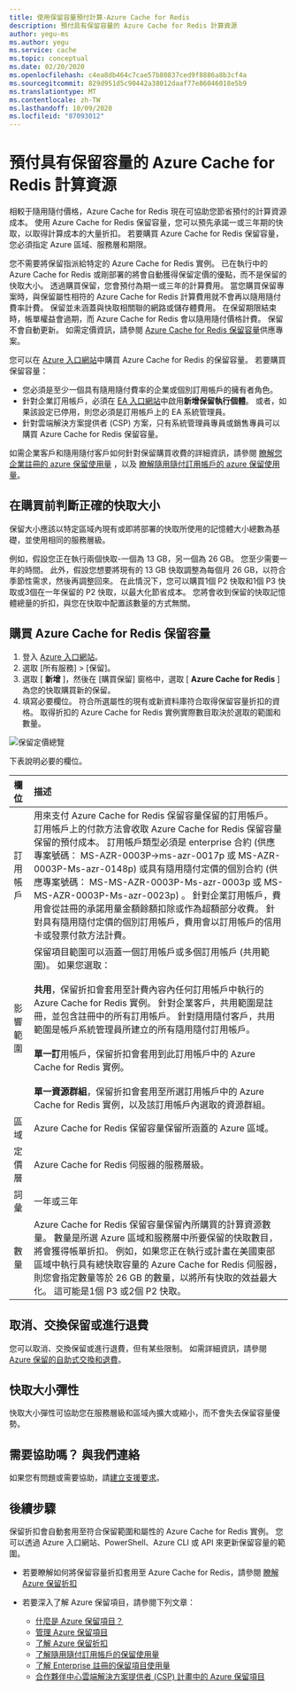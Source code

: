 ```yaml
---
title: 使用保留容量預付計算-Azure Cache for Redis
description: 預付具有保留容量的 Azure Cache for Redis 計算資源
author: yegu-ms
ms.author: yegu
ms.service: cache
ms.topic: conceptual
ms.date: 02/20/2020
ms.openlocfilehash: c4ea8db464c7cae57b80837ced9f8886a8b3cf4a
ms.sourcegitcommit: 829d951d5c90442a38012daaf77e86046018e5b9
ms.translationtype: MT
ms.contentlocale: zh-TW
ms.lasthandoff: 10/09/2020
ms.locfileid: "87093012"
---
```

# <a name="prepay-for-azure-cache-for-redis-compute-resources-with-reserved-capacity"></a>預付具有保留容量的 Azure Cache for Redis 計算資源

相較于隨用隨付價格，Azure Cache for Redis 現在可協助您節省預付的計算資源成本。 使用 Azure Cache for Redis 保留容量，您可以預先承諾一或三年期的快取，以取得計算成本的大量折扣。 若要購買 Azure Cache for Redis 保留容量，您必須指定 Azure 區域、服務層和期限。

您不需要將保留指派給特定的 Azure Cache for Redis 實例。 已在執行中的 Azure Cache for Redis 或剛部署的將會自動獲得保留定價的優點，而不是保留的快取大小。 透過購買保留，您會預付為期一或三年的計算費用。 當您購買保留專案時，與保留屬性相符的 Azure Cache for Redis 計算費用就不會再以隨用隨付費率計費。 保留並未涵蓋與快取相關聯的網路或儲存體費用。 在保留期限結束時，帳單權益會過期，而 Azure Cache for Redis 會以隨用隨付價格計費。 保留不會自動更新。 如需定價資訊，請參閱 [Azure Cache for Redis 保留容量](https://azure.microsoft.com/pricing/details/cache)供應專案。

您可以在 [Azure 入口網站](https://portal.azure.com/)中購買 Azure Cache for Redis 的保留容量。 若要購買保留容量：

* 您必須是至少一個具有隨用隨付費率的企業或個別訂用帳戶的擁有者角色。
* 針對企業訂用帳戶，必須在 [EA 入口網站](https://ea.azure.com/)中啟用**新增保留執行個體**。 或者，如果該設定已停用，則您必須是訂用帳戶上的 EA 系統管理員。
* 針對雲端解決方案提供者 (CSP) 方案，只有系統管理員專員或銷售專員可以購買 Azure Cache for Redis 保留容量。

如需企業客戶和隨用隨付客戶如何針對保留購買收費的詳細資訊，請參閱 [瞭解您企業註冊的 azure 保留使用量](https://docs.microsoft.com/azure/billing/billing-understand-reserved-instance-usage-ea) ，以及 [瞭解隨用隨付訂用帳戶的 azure 保留使用量](https://docs.microsoft.com/azure/billing/billing-understand-reserved-instance-usage)。


## <a name="determine-the-right-cache-size-before-purchase"></a>在購買前判斷正確的快取大小

保留大小應該以特定區域內現有或即將部署的快取所使用的記憶體大小總數為基礎，並使用相同的服務層級。

例如，假設您正在執行兩個快取-一個為 13 GB，另一個為 26 GB。 您至少需要一年的時間。 此外，假設您想要將現有的 13 GB 快取調整為每個月 26 GB，以符合季節性需求，然後再調整回來。 在此情況下，您可以購買1個 P2 快取和1個 P3 快取或3個在一年保留的 P2 快取，以最大化節省成本。 您將會收到保留的快取記憶體總量的折扣，與您在快取中配置該數量的方式無關。


## <a name="buy-azure-cache-for-redis-reserved-capacity"></a>購買 Azure Cache for Redis 保留容量

1. 登入 [Azure 入口網站](https://portal.azure.com/)。
2. 選取 [所有服務] > [保留]。
3. 選取 [ **新增** ]，然後在 [購買保留] 窗格中，選取 [ **Azure Cache for Redis** ] 為您的快取購買新的保留。
4. 填寫必要欄位。 符合所選屬性的現有或新資料庫符合取得保留容量折扣的資格。 取得折扣的 Azure Cache for Redis 實例實際數目取決於選取的範圍和數量。


![保留定價總覽](media/cache-reserved-pricing/cache-reserved-price.png)


下表說明必要的欄位。

| 欄位 | 描述 |
| :------------ | :------- |
| 訂用帳戶   | 用來支付 Azure Cache for Redis 保留容量保留的訂用帳戶。 訂用帳戶上的付款方法會收取 Azure Cache for Redis 保留容量保留的預付成本。 訂用帳戶類型必須是 enterprise 合約 (供應專案號碼： MS-AZR-0003P->ms-azr-0017p 或 MS-AZR-0003P-Ms-azr-0148p) 或具有隨用隨付定價的個別合約 (供應專案號碼： MS-MS-AZR-0003P-Ms-azr-0003p 或 MS-MS-AZR-0003P-Ms-azr-0023p) 。 針對企業訂用帳戶，費用會從註冊的承諾用量金額餘額扣除或作為超額部分收費。 針對具有隨用隨付定價的個別訂用帳戶，費用會以訂用帳戶的信用卡或發票付款方法計費。
| 影響範圍 | 保留項目範圍可以涵蓋一個訂用帳戶或多個訂用帳戶 (共用範圍)。 如果您選取： </br></br> **共用**，保留折扣會套用至計費內容內任何訂用帳戶中執行的 Azure Cache for Redis 實例。 針對企業客戶，共用範圍是註冊，並包含註冊中的所有訂用帳戶。 針對隨用隨付客戶，共用範圍是帳戶系統管理員所建立的所有隨用隨付訂用帳戶。</br></br> **單一訂**用帳戶，保留折扣會套用到此訂用帳戶中的 Azure Cache for Redis 實例。 </br></br> **單一資源群組**，保留折扣會套用至所選訂用帳戶中的 Azure Cache for Redis 實例，以及該訂用帳戶內選取的資源群組。
| 區域 | Azure Cache for Redis 保留容量保留所涵蓋的 Azure 區域。
| 定價層 | Azure Cache for Redis 伺服器的服務層級。
| 詞彙 | 一年或三年
| 數量 | Azure Cache for Redis 保留容量保留內所購買的計算資源數量。 數量是所選 Azure 區域和服務層中所要保留的快取數目，將會獲得帳單折扣。 例如，如果您正在執行或計畫在美國東部區域中執行具有總快取容量的 Azure Cache for Redis 伺服器，則您會指定數量等於 26 GB 的數量，以將所有快取的效益最大化。 這可能是1個 P3 或2個 P2 快取。

## <a name="cancel-exchange-or-refund-reservations"></a>取消、交換保留或進行退費

您可以取消、交換保留或進行退費，但有某些限制。 如需詳細資訊，請參閱 [Azure 保留的自助式交換和退費](https://docs.microsoft.com/azure/billing/billing-azure-reservations-self-service-exchange-and-refund)。

## <a name="cache-size-flexibility"></a>快取大小彈性

快取大小彈性可協助您在服務層級和區域內擴大或縮小，而不會失去保留容量優勢。

## <a name="need-help-contact-us"></a>需要協助嗎？ 與我們連絡

如果您有問題或需要協助，請[建立支援要求](https://portal.azure.com/#blade/Microsoft_Azure_Support/HelpAndSupportBlade/newsupportrequest)。

## <a name="next-steps"></a>後續步驟

保留折扣會自動套用至符合保留範圍和屬性的 Azure Cache for Redis 實例。 您可以透過 Azure 入口網站、PowerShell、Azure CLI 或 API 來更新保留容量的範圍。

*  若要瞭解如何將保留容量折扣套用至 Azure Cache for Redis，請參閱 [瞭解 Azure 保留折扣](../cost-management-billing/reservations/understand-azure-cache-for-redis-reservation-charges.md)

* 若要深入了解 Azure 保留項目，請參閱下列文章：

    * [什麼是 Azure 保留項目？](https://docs.microsoft.com/azure/billing/billing-save-compute-costs-reservations)
    * [管理 Azure 保留項目](https://docs.microsoft.com/azure/billing/billing-manage-reserved-vm-instance)
    * [了解 Azure 保留折扣](https://docs.microsoft.com/azure/billing/billing-understand-reservation-charges)
    * [了解隨用隨付訂用帳戶的保留使用量](https://docs.microsoft.com/azure/billing/billing-understand-reservation-charges-mysql)
    * [了解 Enterprise 註冊的保留項目使用量](https://docs.microsoft.com/azure/billing/billing-understand-reserved-instance-usage-ea)
    * [合作夥伴中心雲端解決方案提供者 (CSP) 計畫中的 Azure 保留項目](https://docs.microsoft.com/partner-center/azure-reservations)

